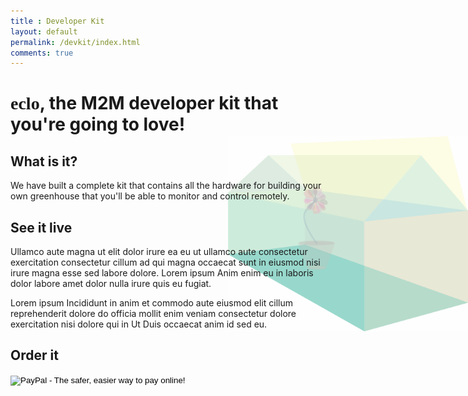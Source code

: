 ```yaml
---
title : Developer Kit
layout: default
permalink: /devkit/index.html
comments: true
---
```


<span style="font-family: 'aruallight';">eclo</span>, the M2M developer kit that you're going to love!
====

What is it?
-----------

<img src="/resources/img/greenhouse.png" style=" position:absolute; width:40%; right:0px; margin-top:-70px; z-index:-1000; opacity: 0.4;">
We have built a complete kit that contains all the hardware for building your own greenhouse that you'll be able to monitor and control remotely. 

See it live
-----------

Ullamco aute magna ut elit dolor irure ea eu ut ullamco aute consectetur exercitation consectetur cillum ad qui magna occaecat sunt in eiusmod nisi irure magna esse sed labore dolore. Lorem ipsum Anim enim eu in laboris dolor labore amet dolor nulla irure quis eu fugiat.

Lorem ipsum Incididunt in anim et commodo aute eiusmod elit cillum reprehenderit dolore do officia mollit enim veniam consectetur dolore exercitation nisi dolore qui in Ut Duis occaecat anim id sed eu. 

Order it
--------

<form action="https://www.paypal.com/cgi-bin/webscr" method="post" target="_top">
<input type="hidden" name="cmd" value="_s-xclick">
<input type="hidden" name="hosted_button_id" value="4B7FEQQLA6Y8U">
<input type="image" src="https://www.paypalobjects.com/en_US/i/btn/btn_buynowCC_LG.gif" border="0" name="submit" alt="PayPal - The safer, easier way to pay online!">
<img alt="" border="0" src="https://www.paypalobjects.com/fr_FR/i/scr/pixel.gif" width="1" height="1">
</form>
